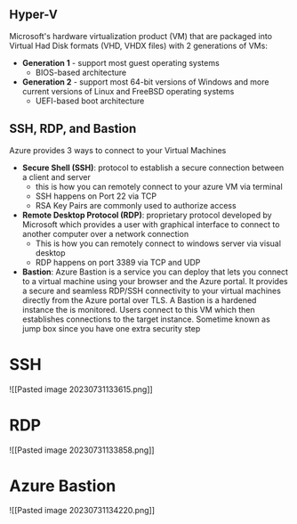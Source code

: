 
## Hyper-V
Microsoft's hardware virtualization product (VM) that are packaged into Virtual Had Disk formats (VHD, VHDX files) with 2 generations of VMs:
- **Generation 1** - support most guest operating systems
	- BIOS-based architecture
- **Generation 2** - support most 64-bit versions of Windows and more current versions of Linux and FreeBSD operating systems
	- UEFI-based boot architecture

## SSH, RDP, and Bastion
Azure provides 3 ways to connect to your Virtual Machines

- **Secure Shell (SSH)**: protocol to establish a secure connection between a client and server
	- this is how you can remotely connect to your azure VM via terminal
	- SSH happens on Port 22 via TCP
	- RSA Key Pairs are commonly used to authorize access
- **Remote Desktop Protocol (RDP)**: proprietary protocol developed by Microsoft which provides a user with graphical interface to connect to another computer over a network connection
	- This is how you can remotely connect to windows server via visual desktop
	- RDP happens on port 3389 via TCP and UDP
- **Bastion**: Azure Bastion is a service you can deploy that lets you connect to a virtual machine using your browser and the Azure portal. It provides a secure and seamless RDP/SSH connectivity to your virtual machines directly from the Azure portal over TLS. A Bastion is a hardened instance the is monitored. Users connect to this VM which then establishes connections to the target instance. Sometime known as jump box since you have one extra security step

# SSH

![[Pasted image 20230731133615.png]]

# RDP
![[Pasted image 20230731133858.png]]

# Azure Bastion
![[Pasted image 20230731134220.png]]
